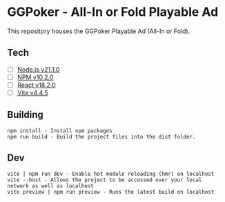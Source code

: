 # GGPoker - All-In or Fold Playable Ad

This repository houses the GGPoker Playable Ad (All-In or Fold).

## Tech

- [ ] [Node.js v21.1.0](https://nodejs.org/en/)
- [ ] [NPM v10.2.0](https://www.npmjs.com/)
- [ ] [React v18.2.0](https://react.dev/)
- [ ] [Vite v4.4.5](https://vitejs.dev/)

## Building

```
npm install - Install npm packages
npm run build - Build the project files into the dist folder.
```

## Dev

```
vite | npm run dev - Enable hot module reloading (hmr) on localhost
vite --host - Allows the project to be accessed over your local network as well as localhost
vite preview | npm run preview - Runs the latest build on localhost
```
